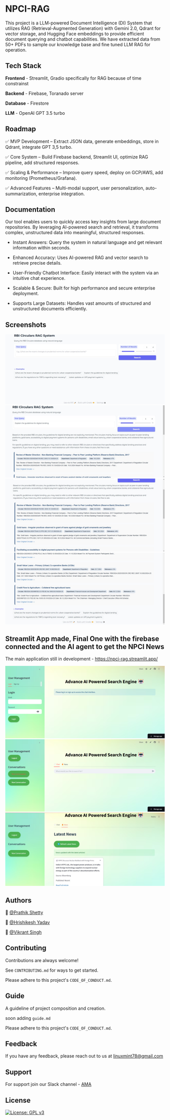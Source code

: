 # NPCI-RAG

This project is a LLM-powered Document Intelligence (DI) System that utilizes RAG (Retrieval-Augmented Generation) with Gemini 2.0, Qdrant for vector storage, and Hugging Face embeddings to provide efficient document querying and chatbot capabilities. We have extracted data from 50+ PDFs to sample our knowledge base and fine tuned LLM RAG for operation.


## Tech Stack

**Frontend** - Streamlit, Gradio specifically for RAG because of time constrainst

**Backend** - Firebase, Toranado server

**Database** - Firestore

**LLM** - OpenAI GPT 3.5 turbo
 
 

## Roadmap

✅ MVP Development – Extract JSON data, generate embeddings, store in Qdrant, integrate GPT 3,5 turbo.

✅ Core System – Build Firebase backend, Streamlit UI, optimize RAG pipeline, add structured responses.

✅ Scaling & Performance – Improve query speed, deploy on GCP/AWS, add monitoring (Prometheus/Grafana).

✅ Advanced Features – Multi-modal support, user personalization, auto-summarization, enterprise integration.


## Documentation

Our tool enables users to quickly access key insights from large document repositories. By leveraging AI-powered search and retrieval, it transforms complex, unstructured data into meaningful, structured responses.

- Instant Answers: Query the system in natural language and get relevant information within seconds.

- Enhanced Accuracy: Uses AI-powered RAG and vector search to retrieve precise details.

- User-Friendly Chatbot Interface: Easily interact with the system via an intuitive chat experience.

- Scalable & Secure: Built for high performance and secure enterprise deployment.

- Supports Large Datasets: Handles vast amounts of structured and unstructured documents efficiently.


## Screenshots

![](https://github.com/Hrishikesh332/NPCI-RAG/blob/main/src/1_ss.jpg)
![](https://github.com/Hrishikesh332/NPCI-RAG/blob/main/src/2_ss.jpg)
![](https://github.com/Hrishikesh332/NPCI-RAG/blob/main/src/3_Ss.jpg)
![](https://github.com/Hrishikesh332/NPCI-RAG/blob/main/src/4_ss.jpg)


## Streamlit App made, Final One with the firebase connected and the AI agent to get the NPCI News

The main application still in development - [](https://npci-rag.streamlit.app/)
https://npci-rag.streamlit.app/

![](https://github.com/Hrishikesh332/NPCI-RAG/blob/main/src/5_ss_Streamlit.png)
![](https://github.com/Hrishikesh332/NPCI-RAG/blob/main/src/6_ss_query_Streamlit.png)
![](https://github.com/Hrishikesh332/NPCI-RAG/blob/main/src/7_ss_AI_Agent.jpg)



## Authors

🔆 [@Prathik Shetty](https://github.com/prathikshetty2002)

🔆 [@Hrishikesh Yadav](https://www.github.com/Hrishikesh332)

🔆 [@Vikrant Singh](https://www.github.com/vikrantsingh22)


## Contributing

Contributions are always welcome!

See `CONTRIBUTING.md` for ways to get started.

Please adhere to this project's `CODE_OF_CONDUCT.md`.

## Guide

A guideline of project composition and creation.

soon adding `guide.md`

Please adhere to this project's `CODE_OF_CONDUCT.md`.

## Feedback

If you have any feedback, please reach out to us at linuxmint78@gmail.com


## Support

For support join our Slack channel - [AMA](https://ml-geeksworkspace.slack.com/archives/C03K2M9SBAA)

## License

[![License: GPL v3](https://img.shields.io/badge/License-GPLv3-blue.svg)](https://www.gnu.org/licenses/gpl-3.0)

